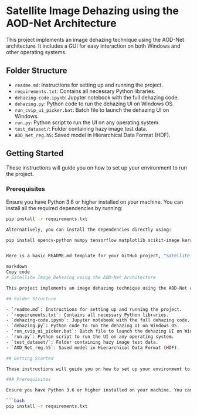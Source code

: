 # Satellite Image Dehazing using the AOD-Net Architecture

This project implements an image dehazing technique using the AOD-Net architecture. It includes a GUI for easy interaction on both Windows and other operating systems.

## Folder Structure

- `readme.md`: Instructions for setting up and running the project.
- `requirements.txt`: Contains all necessary Python libraries.
- `dehazing-code.ipynb`: Jupyter notebook with the full dehazing code.
- `dehazing.py`: Python code to run the dehazing UI on Windows OS.
- `run_cvip_ui_picker.bat`: Batch file to launch the dehazing UI on Windows.
- `run.py`: Python script to run the UI on any operating system.
- `test_dataset/`: Folder containing hazy image test data.
- `AOD_Net_reg.h5`: Saved model in Hierarchical Data Format (HDF).

## Getting Started

These instructions will guide you on how to set up your environment to run the project.

### Prerequisites

Ensure you have Python 3.6 or higher installed on your machine. You can install all the required dependencies by running:

```bash
pip install -r requirements.txt

Alternatively, you can install the dependencies directly using:

pip install opencv-python numpy tensorflow matplotlib scikit-image keras tkinter PIL


Here is a basic README.md template for your GitHub project, "Satellite Image Dehazing using the AOD-Net Architecture". This template includes a general overview, installation guide, and execution instructions which you can refine according to your project specifics.

markdown
Copy code
# Satellite Image Dehazing using the AOD-Net Architecture

This project implements an image dehazing technique using the AOD-Net architecture. It includes a GUI for easy interaction on both Windows and other operating systems.

## Folder Structure

- `readme.md`: Instructions for setting up and running the project.
- `requirements.txt`: Contains all necessary Python libraries.
- `dehazing-code.ipynb`: Jupyter notebook with the full dehazing code.
- `dehazing.py`: Python code to run the dehazing UI on Windows OS.
- `run_cvip_ui_picker.bat`: Batch file to launch the dehazing UI on Windows.
- `run.py`: Python script to run the UI on any operating system.
- `test_dataset/`: Folder containing hazy image test data.
- `AOD_Net_reg.h5`: Saved model in Hierarchical Data Format (HDF).

## Getting Started

These instructions will guide you on how to set up your environment to run the project.

### Prerequisites

Ensure you have Python 3.6 or higher installed on your machine. You can install all the required dependencies by running:

```bash
pip install -r requirements.txt
